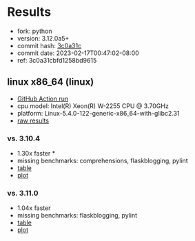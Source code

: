 # Results

- fork: python
- version: 3.12.0a5+
- commit hash: [3c0a31c](https://github.com/python/cpython/commit/3c0a31c)
- commit date: 2023-02-17T00:47:02-08:00
- ref: 3c0a31cbfd1258bd9615

## linux x86_64 (linux)

- [GitHub Action run](https://github.com/faster-cpython/benchmarking/actions/runs/4202754871)
- cpu model: Intel(R) Xeon(R) W-2255 CPU @ 3.70GHz
- platform: Linux-5.4.0-122-generic-x86_64-with-glibc2.31
- [raw results](bm-20230217-linux-x86_64-python-3c0a31cbfd1258bd9615-3.12.0a5%2B-3c0a31c.json)

### vs. 3.10.4

- 1.30x faster \*
- missing benchmarks: comprehensions, flaskblogging, pylint
- [table](bm-20230217-linux-x86_64-python-3c0a31cbfd1258bd9615-3.12.0a5%2B-3c0a31c-vs-3.10.4.md)
- [plot](bm-20230217-linux-x86_64-python-3c0a31cbfd1258bd9615-3.12.0a5%2B-3c0a31c-vs-3.10.4.png)

### vs. 3.11.0

- 1.04x faster
- missing benchmarks: flaskblogging, pylint
- [table](bm-20230217-linux-x86_64-python-3c0a31cbfd1258bd9615-3.12.0a5%2B-3c0a31c-vs-3.11.0.md)
- [plot](bm-20230217-linux-x86_64-python-3c0a31cbfd1258bd9615-3.12.0a5%2B-3c0a31c-vs-3.11.0.png)

